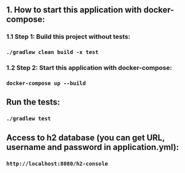 

## 1. How to start this application with docker-compose:
### 1.1 Step 1: Build this project without tests:
### `./gradlew clean build -x test`

### 1.2 Step 2: Start this application with docker-compose:
### `docker-compose up --build`

## Run the tests:
### `./gradlew test`

## Access to h2 database (you can get URL, username and password in application.yml):
### `http://localhost:8080/h2-console`



